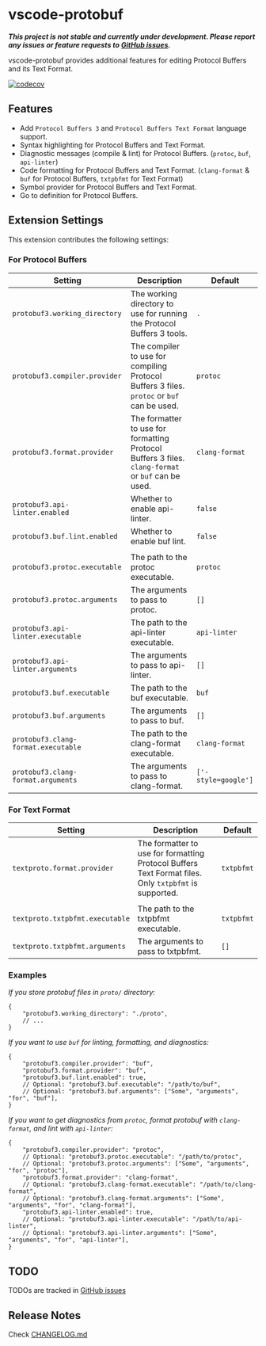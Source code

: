 # vscode-protobuf

***This project is not stable and currently under development. Please report any issues or feature requests to [GitHub issues](https://github.com/jeongukjae/vscode-protobuf/issues).***

vscode-protobuf provides additional features for editing Protocol Buffers and its Text Format.

[![codecov](https://codecov.io/gh/jeongukjae/vscode-protobuf/branch/main/graph/badge.svg?token=cfa725IQ9j)](https://codecov.io/gh/jeongukjae/vscode-protobuf)

## Features

* Add `Protocol Buffers 3` and `Protocol Buffers Text Format` language support.
* Syntax highlighting for Protocol Buffers and Text Format.
* Diagnostic messages (compile & lint) for Protocol Buffers. (`protoc`, `buf`, `api-linter`)
* Code formatting for Protocol Buffers and Text Format. (`clang-format` & `buf` for Protocol Buffers, `txtpbfmt` for Text Format)
* Symbol provider for Protocol Buffers and Text Format.
* Go to definition for Protocol Buffers.

<!-- Describe specific features of your extension including screenshots of your extension in action. Image paths are relative to this README file.

For example if there is an image subfolder under your extension project workspace:

\!\[feature X\]\(images/feature-x.png\)

> Tip: Many popular extensions utilize animations. This is an excellent way to show off your extension! We recommend short, focused animations that are easy to follow. -->

## Extension Settings

This extension contributes the following settings:

### For Protocol Buffers

| Setting | Description | Default |
| --- | --- | --- |
| `protobuf3.working_directory` | The working directory to use for running the Protocol Buffers 3 tools. | `.` |
| `protobuf3.compiler.provider` | The compiler to use for compiling Protocol Buffers 3 files. `protoc` or `buf` can be used. | `protoc` |
| `protobuf3.format.provider` | The formatter to use for formatting Protocol Buffers 3 files. `clang-format` or `buf` can be used. |`clang-format` |
| `protobuf3.api-linter.enabled` | Whether to enable api-linter. | `false` |
| `protobuf3.buf.lint.enabled` | Whether to enable buf lint. | `false` |
||||
| `protobuf3.protoc.executable` | The path to the protoc executable. | `protoc` |
| `protobuf3.protoc.arguments` | The arguments to pass to protoc. | `[]` |
| `protobuf3.api-linter.executable` | The path to the api-linter executable. | `api-linter` |
| `protobuf3.api-linter.arguments` | The arguments to pass to api-linter. | `[]` |
| `protobuf3.buf.executable` | The path to the buf executable. | `buf` |
| `protobuf3.buf.arguments` | The arguments to pass to buf. | `[]` |
| `protobuf3.clang-format.executable` | The path to the clang-format executable. | `clang-format` |
| `protobuf3.clang-format.arguments` | The arguments to pass to clang-format. | `['-style=google']` |

### For Text Format

| Setting | Description | Default |
| --- | --- | --- |
| `textproto.format.provider` | The formatter to use for formatting Protocol Buffers Text Format files. Only `txtpbfmt` is supported. | `txtpbfmt` |
||||
| `textproto.txtpbfmt.executable` | The path to the txtpbfmt executable. | `txtpbfmt` |
| `textproto.txtpbfmt.arguments` | The arguments to pass to txtpbfmt. | `[]` |

### Examples

*If you store protobuf files in `proto/` directory:*

```jsonc
{
    "protobuf3.working_directory": "./proto",
    // ...
}
```

*If you want to use `buf` for linting, formatting, and diagnostics:*

```jsonc
{
    "protobuf3.compiler.provider": "buf",
    "protobuf3.format.provider": "buf",
    "protobuf3.buf.lint.enabled": true,
    // Optional: "protobuf3.buf.executable": "/path/to/buf",
    // Optional: "protobuf3.buf.arguments": ["Some", "arguments", "for", "buf"],
}
```

*If you want to get diagnostics from `protoc`, format protobuf with `clang-format`, and lint with `api-linter`:*

```jsonc
{
    "protobuf3.compiler.provider": "protoc",
    // Optional: "protobuf3.protoc.executable": "/path/to/protoc",
    // Optional: "protobuf3.protoc.arguments": ["Some", "arguments", "for", "protoc"],
    "protobuf3.format.provider": "clang-format",
    // Optional: "protobuf3.clang-format.executable": "/path/to/clang-format",
    // Optional: "protobuf3.clang-format.arguments": ["Some", "arguments", "for", "clang-format"],
    "protobuf3.api-linter.enabled": true,
    // Optional: "protobuf3.api-linter.executable": "/path/to/api-linter",
    // Optional: "protobuf3.api-linter.arguments": ["Some", "arguments", "for", "api-linter"],
}
```

## TODO

TODOs are tracked in [GitHub issues](https://github.com/jeongukjae/vscode-protobuf/issues)

## Release Notes

Check [CHANGELOG.md](./CHANGELOG.md)
